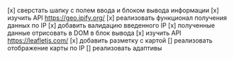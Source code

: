[x] сверстать шапку с полем ввода и блоком вывода информации
[x] изучить API https://geo.ipify.org/ 
[x] реализовать функционал получения данных по IP
[x] добавить валидацию введенного IP
[x] полученные данные отрисовать в DOM в блок вывода
[x] изучить API https://leafletjs.com/
[x] добавить разметку с картой
[] реализовать отображение карты по IP
[] реализовать адаптивы